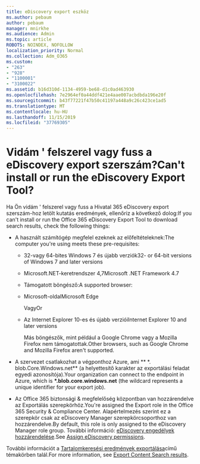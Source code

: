 ```yaml
---
title: eDiscovery export eszköz
ms.author: pebaum
author: pebaum
manager: mnirkhe
ms.audience: Admin
ms.topic: article
ROBOTS: NOINDEX, NOFOLLOW
localization_priority: Normal
ms.collection: Adm_O365
ms.custom:
- "263"
- "928"
- "1100001"
- "3100022"
ms.assetid: b16d310d-1134-4959-be68-d1c0ad463930
ms.openlocfilehash: 7e2964ef0a44ddf421e4aae007acbdbda196e20f
ms.sourcegitcommit: b43f77221f47b50c41197a448a9c26c423ce1ad5
ms.translationtype: MT
ms.contentlocale: hu-HU
ms.lasthandoff: 11/15/2019
ms.locfileid: "37769305"
---
```

# <a name="cant-install-or-run-the-ediscovery-export-tool"></a><span data-ttu-id="f00ef-102">Vidám ' felszerel vagy fuss a eDiscovery export szerszám?</span><span class="sxs-lookup"><span data-stu-id="f00ef-102">Can't install or run the eDiscovery Export Tool?</span></span>

<span data-ttu-id="f00ef-103">Ha Ön vidám ' felszerel vagy fuss a Hivatal 365 eDiscovery export szerszám-hoz letölt kutatás eredmények, ellenőriz a következő dolog:</span><span class="sxs-lookup"><span data-stu-id="f00ef-103">If you can't install or run the Office 365 eDiscovery Export Tool to download search results, check the following things:</span></span>
  
- <span data-ttu-id="f00ef-104">A használt számítógép megfelel ezeknek az előfeltételeknek:</span><span class="sxs-lookup"><span data-stu-id="f00ef-104">The computer you're using meets these pre-requisites:</span></span>

  - <span data-ttu-id="f00ef-105">32-vagy 64-bites Windows 7 és újabb verziók</span><span class="sxs-lookup"><span data-stu-id="f00ef-105">32- or 64-bit versions of Windows 7 and later versions</span></span>

  - <span data-ttu-id="f00ef-106">Microsoft.NET-keretrendszer 4,7</span><span class="sxs-lookup"><span data-stu-id="f00ef-106">Microsoft .NET Framework 4.7</span></span>

  - <span data-ttu-id="f00ef-107">Támogatott böngésző:</span><span class="sxs-lookup"><span data-stu-id="f00ef-107">A supported browser:</span></span>

  - <span data-ttu-id="f00ef-108">Microsoft-oldal</span><span class="sxs-lookup"><span data-stu-id="f00ef-108">Microsoft Edge</span></span>

    <span data-ttu-id="f00ef-109">Vagy</span><span class="sxs-lookup"><span data-stu-id="f00ef-109">Or</span></span>

  - <span data-ttu-id="f00ef-110">Az Internet Explorer 10-es és újabb verziói</span><span class="sxs-lookup"><span data-stu-id="f00ef-110">Internet Explorer 10 and later versions</span></span>

    <span data-ttu-id="f00ef-111">Más böngészők, mint például a Google Chrome vagy a Mozilla Firefox nem támogatottak.</span><span class="sxs-lookup"><span data-stu-id="f00ef-111">Other browsers, such as Google Chrome and Mozilla Firefox aren't supported.</span></span>

- <span data-ttu-id="f00ef-112">A szervezet csatlakozhat a végponthoz Azure, ami \*\* \*. blob.Core.Windows.net\*\* (a helyettesítő karakter az exportálási feladat egyedi azonosítója).</span><span class="sxs-lookup"><span data-stu-id="f00ef-112">Your organization can connect to the endpoint in Azure, which is **\*.blob.core.windows.net** (the wildcard represents a unique identifier for your export job).</span></span>

- <span data-ttu-id="f00ef-113">Az Office 365 biztonsági &amp; megfelelőség központban van hozzárendelve az Exportálás szerepkörhöz.</span><span class="sxs-lookup"><span data-stu-id="f00ef-113">You're assigned the Export role in the Office 365 Security &amp; Compliance Center.</span></span> <span data-ttu-id="f00ef-114">Alapértelmezés szerint ez a szerepkör csak az eDiscovery Manager szerepkörcsoporthoz van hozzárendelve.</span><span class="sxs-lookup"><span data-stu-id="f00ef-114">By default, this role is only assigned to the eDiscovery Manager role group.</span></span> <span data-ttu-id="f00ef-115">További információ: [eDiscovery engedélyek hozzárendelése](https://docs.microsoft.com/office365/securitycompliance/assign-ediscovery-permissions).</span><span class="sxs-lookup"><span data-stu-id="f00ef-115">See [Assign eDiscovery permissions](https://docs.microsoft.com/office365/securitycompliance/assign-ediscovery-permissions).</span></span>

<span data-ttu-id="f00ef-116">További információt a [Tartalomkeresési eredmények exportálása](https://docs.microsoft.com/office365/securitycompliance/export-search-results)című témakörben talál.</span><span class="sxs-lookup"><span data-stu-id="f00ef-116">For more information, see [Export Content Search results](https://docs.microsoft.com/office365/securitycompliance/export-search-results).</span></span>
  